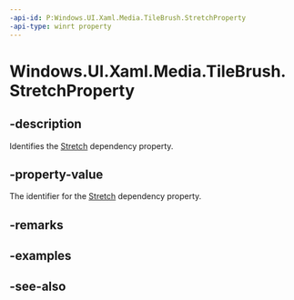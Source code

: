 ```yaml
---
-api-id: P:Windows.UI.Xaml.Media.TileBrush.StretchProperty
-api-type: winrt property
---
```


<!-- Property syntax
public Windows.UI.Xaml.DependencyProperty StretchProperty { get; }
-->

# Windows.UI.Xaml.Media.TileBrush.StretchProperty

## -description
Identifies the [Stretch](tilebrush_stretch.md) dependency property.



## -property-value
The identifier for the [Stretch](tilebrush_stretch.md) dependency property.

## -remarks

## -examples

## -see-also

